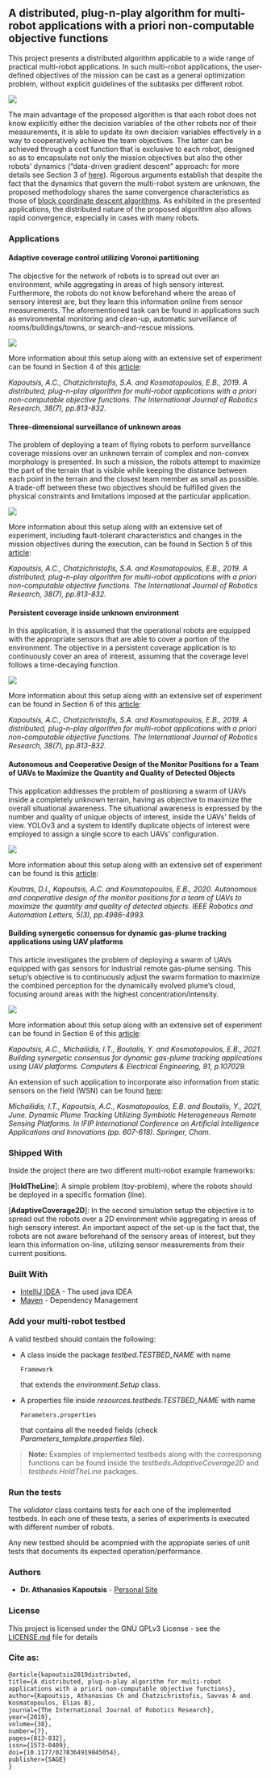 ## A distributed, plug-n-play algorithm for multi-robot applications with a priori non-computable objective functions

This project presents a distributed algorithm applicable to a wide range of practical multi-robot applications. In such multi-robot applications, the user-defined objectives of the mission can be cast as a general optimization problem, without explicit guidelines of the subtasks per different robot.

<img src="images/bcd-cao.png">

The main advantage of the proposed algorithm is that each robot does not know explicitly either the decision variables of the other robots nor of their measurements, it is able to update its own decision variables effectively in a way to cooperatively achieve the team objectives. The latter can be achieved through a cost function that is exclusive to each robot, designed so as to encapsulate not only the mission objectives but also the other robots’ dynamics (“data-driven gradient descent” approach: for more details see Section 3 of [here](https://journals.sagepub.com/doi/full/10.1177/0278364919845054)). Rigorous arguments establish that despite the fact that the dynamics that govern the multi-robot system are unknown, the proposed methodology shares the same convergence characteristics as those of [block coordinate descent algorithms](https://en.wikipedia.org/wiki/Coordinate_descent). As exhibited in the presented applications, the distributed nature of the proposed algorithm also allows rapid convergence, especially in cases with many robots.

### Applications

#### Adaptive coverage control utilizing Voronoi partitioning
The objective for the network of robots is to spread out over an environment, while aggregating in areas of high sensory interest. Furthermore, the robots do not know beforehand where the areas of sensory interest are, but they learn this information online from sensor measurements. The aforementioned task can be found in applications such as environmental monitoring and clean-up, automatic surveillance of rooms/buildings/towns, or search-and-rescue missions.

<img src="images/Adaptive_Coverage_Control/adaptiveCoverage.png">

More information about this setup along with an extensive set of experiment can be found in Section 4 of this [article](https://doi.org/10.1177/0278364919845054):

_Kapoutsis, A.C., Chatzichristofis, S.A. and Kosmatopoulos, E.B., 2019. A distributed, plug-n-play algorithm for multi-robot applications with a priori non-computable objective functions. The International Journal of Robotics Research, 38(7), pp.813-832._

#### Three-dimensional surveillance of unknown areas
The problem of deploying a team of flying robots to perform surveillance coverage missions over an unknown terrain of complex and non-convex morphology is presented. In such a mission, the robots attempt to maximize the part of the terrain that is visible while keeping the distance between each point in the terrain and the closest team member as small as possible. A trade-off between these two objectives should be fulfilled given the physical constraints and limitations imposed at the particular application.

<img src="images/Three-dimensional_surveillance/figure.png">

More information about this setup along with an extensive set of experiment, including fault-tolerant characteristics and changes in the mission objectives during the execution, can be found in Section 5 of this [article](https://doi.org/10.1177/0278364919845054):

_Kapoutsis, A.C., Chatzichristofis, S.A. and Kosmatopoulos, E.B., 2019. A distributed, plug-n-play algorithm for multi-robot applications with a priori non-computable objective functions. The International Journal of Robotics Research, 38(7), pp.813-832._

#### Persistent coverage inside unknown environment
In this application, it is assumed that the operational robots are equipped with the appropriate sensors that are able to cover a portion of the environment. The objective in a persistent coverage application is to continuously cover an area of interest, assuming that the coverage level follows a time-decaying function.

<img src="images/Persistent_coverage_inside/figure.png">

More information about this setup along with an extensive set of experiment can be found in Section 6 of this [article](https://doi.org/10.1177/0278364919845054):

_Kapoutsis, A.C., Chatzichristofis, S.A. and Kosmatopoulos, E.B., 2019. A distributed, plug-n-play algorithm for multi-robot applications with a priori non-computable objective functions. The International Journal of Robotics Research, 38(7), pp.813-832._

#### Autonomous and Cooperative Design of the Monitor Positions for a Team of UAVs to Maximize the Quantity and Quality of Detected Objects
This application addresses the problem of positioning a swarm of UAVs inside a completely unknown terrain, having as objective to maximize the overall situational awareness. The situational awareness is expressed by the number and quality of unique objects of interest, inside the UAVs' fields of view. YOLOv3 and a system to identify duplicate objects of interest were employed to assign a single score to each UAVs' configuration.

<img src="images/Autonomous_and_Cooperative/figure.png">

More information about this setup along with an extensive set of experiment can be found is this [article](https://doi.org/10.1109/LRA.2020.3004780):

_Koutras, D.I., Kapoutsis, A.C. and Kosmatopoulos, E.B., 2020. Autonomous and cooperative design of the monitor positions for a team of UAVs to maximize the quantity and quality of detected objects. IEEE Robotics and Automation Letters, 5(3), pp.4986-4993._

#### Building synergetic consensus for dynamic gas-plume tracking applications using UAV platforms
This article investigates the problem of deploying a swarm of UAVs equipped with gas sensors for industrial remote gas-plume sensing. This setup’s objective is to continuously adjust the swarm formation to maximize the combined perception for the dynamically evolved plume’s cloud, focusing around areas with the highest concentration/intensity.

<img src="images/Building_synergetic_consensus/figure.png">

More information about this setup along with an extensive set of experiment can be found in Section 6 of this [article](https://doi.org/10.1016/j.compeleceng.2021.107029):

_Kapoutsis, A.C., Michailidis, I.T., Boutalis, Y. and Kosmatopoulos, E.B., 2021. Building synergetic consensus for dynamic gas-plume tracking applications using UAV platforms. Computers & Electrical Engineering, 91, p.107029._


An extension of such application to incorporate also information from static sensors on the field (WSN) can be found [here](https://doi.org/10.1007/978-3-030-79150-6_48):

_Michailidis, I.T., Kapoutsis, A.C., Kosmatopoulos, E.B. and Boutalis, Y., 2021, June. Dynamic Plume Tracking Utilizing Symbiotic Heterogeneous Remote Sensing Platforms. In IFIP International Conference on Artificial Intelligence Applications and Innovations (pp. 607-618). Springer, Cham._


### Shipped With
Inside the project there are two different multi-robot example frameworks:

[**HoldTheLine**]: A simple problem (toy-problem), where the robots should be deployed in a specific formation (line).

[**AdaptiveCoverage2D**]: In the second simulation setup the objective is to spread out the robots over a 2D environment while aggregating in areas of high sensory interest. An important aspect of the set-up is the fact that, the robots are not aware beforehand of the sensory areas of interest, but they learn this information on-line, utilizing sensor measurements from their current positions.

### Built With

* [IntelliJ IDEA](https://www.jetbrains.com/idea/) - The used java IDEA
* [Maven](https://maven.apache.org/) - Dependency Management

### Add your multi-robot testbed

A valid testbed should contain the following:

-  A class inside the package *testbed.TESTBED_NAME* with name
   ```
   Framework
   ``` 
   that extends the *environment.Setup* class.


-  A properties file inside *resources.testbeds.TESTBED_NAME* with name
   ```
   Parameters.properties
   ```
   that contains all the needed fields (check *Parameters_template.properties* file).

> **Note:** Examples of implemented testbeds along with the corresponing functions can be found inside the *testbeds.AdaptiveCoverage2D* and  *testbeds.HoldTheLine* packages.

### Run the tests

The *validator* class contains tests for each one of the implemented testbeds. In each one of these tests, a series of experiments is executed with different number of robots.

Any new testbed should be acompnied with the appropiate series of unit tests that documents its expected operation/performance.


### Authors

* **Dr. Athanasios Kapoutsis**  - [Personal Site](http://kapoutsis.info/)

### License

This project is licensed under the GNU GPLv3 License - see the [LICENSE.md](LICENSE.md) file for details

### Cite as: 

```
@article{kapoutsis2019distributed,
title={A distributed, plug-n-play algorithm for multi-robot applications with a priori non-computable objective functions},
author={Kapoutsis, Athanasios Ch and Chatzichristofis, Savvas A and Kosmatopoulos, Elias B},
journal={The International Journal of Robotics Research},
year={2019},
volume={38},
number={7},
pages={813-832},
issn={1573-0409},
doi={10.1177/0278364919845054},
publisher={SAGE}
}
```
